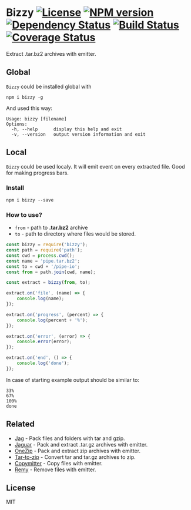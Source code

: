# Bizzy [![License][LicenseIMGURL]][LicenseURL] [![NPM version][NPMIMGURL]][NPMURL] [![Dependency Status][DependencyStatusIMGURL]][DependencyStatusURL] [![Build Status][BuildStatusIMGURL]][BuildStatusURL] [![Coverage Status][CoverageIMGURL]][CoverageURL]

Extract .tar.bz2 archives with emitter.

## Global

`Bizzy` could be installed global with

```
npm i bizzy -g
```

And used this way:

```
Usage: bizzy [filename]
Options:
  -h, --help      display this help and exit
  -v, --version   output version information and exit
```

## Local

`Bizzy` could be used localy. It will emit event on every extracted file.
Good for making progress bars.

### Install

```
npm i bizzy --save
```

### How to use?

- `from` - path to **.tar.bz2** archive
- `to` - path to directory where files would be stored.

```js
const bizzy = require('bizzy');
const path = require('path');
const cwd = process.cwd();
const name = 'pipe.tar.bz2';
const to = cwd + '/pipe-io';
const from = path.join(cwd, name);

const extract = bizzy(from, to);

extract.on('file', (name) => {
    console.log(name);
});

extract.on('progress', (percent) => {
    console.log(percent + '%');
});

extract.on('error', (error) => {
    console.error(error);
});

extract.on('end', () => {
    console.log('done');
});
```

In case of starting example output should be similar to:

```
33%
67%
100%
done
```

## Related

- [Jag](https://github.com/coderaiser/node-jag "Jag") - Pack files and folders with tar and gzip.
- [Jaguar](https://github.com/coderaiser/node-jaguar "Jaguar") - Pack and extract .tar.gz archives with emitter.
- [OneZip](https://github.com/coderaiser/node-onezip "OneZip") - Pack and extract zip archives with emitter.
- [Tar-to-zip](https://github.com/coderaiser/node-tar-to-zip "tar-to-zip") - Convert tar and tar.gz archives to zip.
- [Copymitter](https://github.com/coderaiser/node-copymitter "Copymitter") - Copy files with emitter.
- [Remy](https://github.com/coderaiser/node-remy "Remy") - Remove files with emitter.

## License

MIT

[NPMIMGURL]:                https://img.shields.io/npm/v/bizzy.svg?style=flat
[BuildStatusIMGURL]:        https://img.shields.io/travis/coderaiser/node-bizzy/master.svg?style=flat
[DependencyStatusIMGURL]:   https://img.shields.io/david/coderaiser/node-bizzy.svg?style=flat
[LicenseIMGURL]:            https://img.shields.io/badge/license-MIT-317BF9.svg?style=flat
[NPMURL]:                   https://npmjs.org/package/bizzy "npm"
[BuildStatusURL]:           https://travis-ci.org/coderaiser/node-bizzy  "Build Status"
[DependencyStatusURL]:      https://david-dm.org/coderaiser/node-bizzy "Dependency Status"
[LicenseURL]:               https://tldrlegal.com/license/mit-license "MIT License"

[CoverageURL]:              https://coveralls.io/github/coderaiser/node-bizzy?branch=master
[CoverageIMGURL]:           https://coveralls.io/repos/coderaiser/node-bizzy/badge.svg?branch=master&service=github

